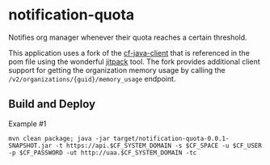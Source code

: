 # notification-quota
Notifies org manager whenever their quota reaches a certain threshold.

This application uses a fork of the [cf-java-client](https://github.com/malston/cf-java-client) that is referenced in the pom file using the wonderful [jitpack](https://jitpack.io/) tool. The fork provides additional client support for getting the organization memory usage by calling the `/v2/organizations/{guid}/memory_usage` endpoint.

## Build and Deploy

Example #1
```
mvn clean package; java -jar target/notification-quota-0.0.1-SNAPSHOT.jar -t https://api.$CF_SYSTEM_DOMAIN -s $CF_SPACE -u $CF_USER -p $CF_PASSWORD -ut http://uaa.$CF_SYSTEM_DOMAIN -tc
```

